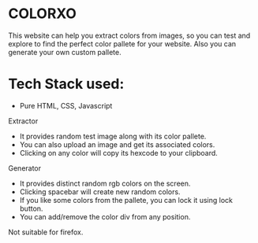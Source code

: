 # COLORXO
This website can help you extract colors from images, so you can test and explore to find the perfect color pallete for your website. Also you can generate your own custom 
pallete.


# Tech Stack used:
- Pure HTML, CSS, Javascript


Extractor
- It provides random test image along with its color pallete. 
- You can also upload an image and get its associated colors.
- Clicking on any color will copy its hexcode to your clipboard.

Generator
- It provides distinct random rgb colors on the screen.
- Clicking spacebar will create new random colors.
- If you like some colors from the pallete, you can lock it using lock button.
- You can add/remove the color div from any position.

Not suitable for firefox.

